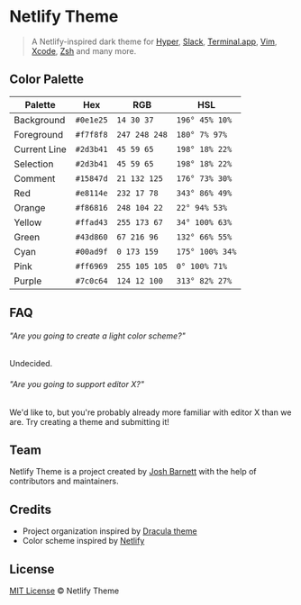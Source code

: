 # Netlify Theme

> A Netlify-inspired dark theme for [Hyper](https://hyper.is/), [Slack](http://slack.com), [Terminal.app](http://www.apple.com/osx/apps), [Vim](http://www.vim.org/), [Xcode](https://itunes.apple.com/us/app/xcode/id497799835), [Zsh](http://www.zsh.org/) and many more.

## Color Palette

| Palette      | Hex       | RGB           | HSL             |
| ------------ | --------- | ------------- | --------------- |
| Background   | `#0e1e25` | `14 30 37`    | `196° 45% 10%`  |
| Foreground   | `#f7f8f8` | `247 248 248` | `180° 7% 97%`   |
| Current Line | `#2d3b41` | `45 59 65`    | `198° 18% 22%`  |
| Selection    | `#2d3b41` | `45 59 65`    | `198° 18% 22%`  |
| Comment      | `#15847d` | `21 132 125`  | `176° 73% 30%`  |
| Red          | `#e8114e` | `232 17 78`   | `343° 86% 49%`  |
| Orange       | `#f86816` | `248 104 22`  | `22° 94% 53%`   |
| Yellow       | `#ffad43` | `255 173 67`  | `34° 100% 63%`  |
| Green        | `#43d860` | `67 216 96`   | `132° 66% 55%`  |
| Cyan         | `#00ad9f` | `0 173 159`   | `175° 100% 34%` |
| Pink         | `#ff6969` | `255 105 105` | `0° 100% 71%`   |
| Purple       | `#7c0c64` | `124 12 100`  | `313° 82% 27%`  |

## FAQ

###### "Are you going to create a light color scheme?"

Undecided.

###### "Are you going to support editor X?"

We'd like to, but you're probably already more familiar with editor X than we are. Try creating a theme and submitting it!

## Team

Netlify Theme is a project created by [Josh Barnett](https://github.com/ohheyjosh/) with the help of contributors and maintainers.

## Credits

- Project organization inspired by [Dracula theme](https://github.com/dracula/dracula-theme)
- Color scheme inspired by [Netlify](https://github.com/netlify)

## License

[MIT License](./LICENSE) © Netlify Theme
